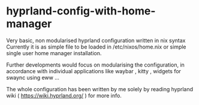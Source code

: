 # hyprland-config-with-home-manager
Very basic, non modularised hyprland configuration written in nix syntax
Currently it is as simple file to be loaded in /etc/nixos/home.nix or simple single user home manager installation.

Further developments would focus on modularising the configuration, in accordance with individual applications like waybar , kitty , widgets for swaync using eww ...

The whole configuration has been written by me solely by reading hyprland wiki ( https://wiki.hyprland.org/ ) for more info.
